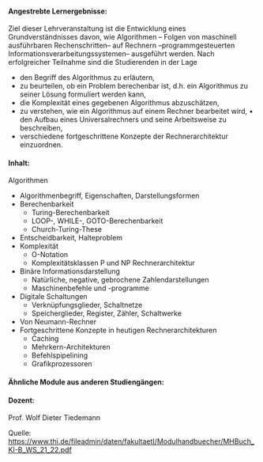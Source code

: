 #### Angestrebte Lernergebnisse:

Ziel dieser Lehrveranstaltung ist die Entwicklung eines Grundverständnisses davon, wie Algorithmen – Folgen von maschinell ausführbaren Rechenschritten– auf Rechnern –programmgesteuerten Informationsverarbeitungssystemen– ausgeführt werden. Nach erfolgreicher Teilnahme sind die Studierenden in der Lage

* den Begriff des Algorithmus zu erläutern,
* zu beurteilen, ob ein Problem berechenbar ist, d.h. ein Algorithmus zu seiner Lösung formuliert werden kann,
* die Komplexität eines gegebenen Algorithmus abzuschätzen,
* zu verstehen, wie ein Algorithmus auf einem Rechner bearbeitet wird, • den Aufbau eines Universalrechners und seine Arbeitsweise zu beschreiben,
* verschiedene fortgeschrittene Konzepte der Rechnerarchitektur einzuordnen.

#### Inhalt:

Algorithmen

* Algorithmenbegriff, Eigenschaften, Darstellungsformen
* Berechenbarkeit 
  * Turing-Berechenbarkeit
  * LOOP-, WHILE-, GOTO-Berechenbarkeit
  * Church-Turing-These
* Entscheidbarkeit, Halteproblem
* Komplexität 
  * O-Notation
  * Komplexitätsklassen P und NP Rechnerarchitektur
* Binäre Informationsdarstellung 
  * Natürliche, negative, gebrochene Zahlendarstellungen
  * Maschinenbefehle und -programme
* Digitale Schaltungen 
  * Verknüpfungsglieder, Schaltnetze
  * Speicherglieder, Register, Zähler, Schaltwerke
* Von Neumann-Rechner
* Fortgeschrittene Konzepte in heutigen Rechnerarchitekturen 
  * Caching
  * Mehrkern-Architekturen
  * Befehlspipelining
  * Grafikprozessoren

#### Ähnliche Module aus anderen Studiengängen:

#### Dozent:

Prof. Wolf Dieter Tiedemann

Quelle: <https://www.thi.de/fileadmin/daten/fakultaetI/Modulhandbuecher/MHBuch_KI-B_WS_21_22.pdf>